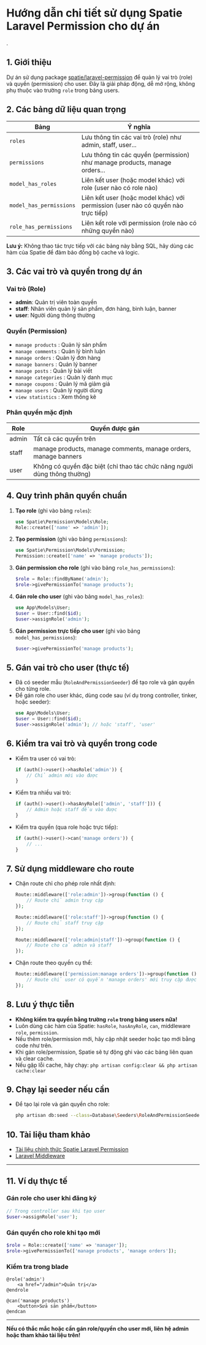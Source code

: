# Hướng dẫn chi tiết sử dụng Spatie Laravel Permission cho dự án
.
## 1. Giới thiệu

Dự án sử dụng package [spatie/laravel-permission](https://spatie.be/docs/laravel-permission/v5/introduction) để quản lý vai trò (role) và quyền (permission) cho user. Đây là giải pháp động, dễ mở rộng, không phụ thuộc vào trường `role` trong bảng users.

## 2. Các bảng dữ liệu quan trọng

| Bảng                    | Ý nghĩa                                                                          |
| ----------------------- | -------------------------------------------------------------------------------- |
| `roles`                 | Lưu thông tin các vai trò (role) như admin, staff, user...                       |
| `permissions`           | Lưu thông tin các quyền (permission) như manage products, manage orders...       |
| `model_has_roles`       | Liên kết user (hoặc model khác) với role (user nào có role nào)                  |
| `model_has_permissions` | Liên kết user (hoặc model khác) với permission (user nào có quyền nào trực tiếp) |
| `role_has_permissions`  | Liên kết role với permission (role nào có những quyền nào)                       |

**Lưu ý:** Không thao tác trực tiếp với các bảng này bằng SQL, hãy dùng các hàm của Spatie để đảm bảo đồng bộ cache và logic.

## 3. Các vai trò và quyền trong dự án

### Vai trò (Role)

- **admin**: Quản trị viên toàn quyền
- **staff**: Nhân viên quản lý sản phẩm, đơn hàng, bình luận, banner
- **user**: Người dùng thông thường

### Quyền (Permission)

- `manage products` : Quản lý sản phẩm
- `manage comments` : Quản lý bình luận
- `manage orders` : Quản lý đơn hàng
- `manage banners` : Quản lý banner
- `manage posts` : Quản lý bài viết
- `manage categories` : Quản lý danh mục
- `manage coupons` : Quản lý mã giảm giá
- `manage users` : Quản lý người dùng
- `view statistics` : Xem thống kê

### Phân quyền mặc định

| Role  | Quyền được gán                                                           |
| ----- | ------------------------------------------------------------------------ |
| admin | Tất cả các quyền trên                                                    |
| staff | manage products, manage comments, manage orders, manage banners          |
| user  | Không có quyền đặc biệt (chỉ thao tác chức năng người dùng thông thường) |

## 4. Quy trình phân quyền chuẩn

1. **Tạo role** (ghi vào bảng `roles`):
   ```php
   use Spatie\Permission\Models\Role;
   Role::create(['name' => 'admin']);
   ```
2. **Tạo permission** (ghi vào bảng `permissions`):
   ```php
   use Spatie\Permission\Models\Permission;
   Permission::create(['name' => 'manage products']);
   ```
3. **Gán permission cho role** (ghi vào bảng `role_has_permissions`):
   ```php
   $role = Role::findByName('admin');
   $role->givePermissionTo('manage products');
   ```
4. **Gán role cho user** (ghi vào bảng `model_has_roles`):
   ```php
   use App\Models\User;
   $user = User::find($id);
   $user->assignRole('admin');
   ```
5. **Gán permission trực tiếp cho user** (ghi vào bảng `model_has_permissions`):
   ```php
   $user->givePermissionTo('manage products');
   ```

## 5. Gán vai trò cho user (thực tế)

- Đã có seeder mẫu (`RoleAndPermissionSeeder`) để tạo role và gán quyền cho từng role.
- Để gán role cho user khác, dùng code sau (ví dụ trong controller, tinker, hoặc seeder):
  ```php
  use App\Models\User;
  $user = User::find($id);
  $user->assignRole('admin'); // hoặc 'staff', 'user'
  ```

## 6. Kiểm tra vai trò và quyền trong code

- Kiểm tra user có vai trò:
  ```php
  if (auth()->user()->hasRole('admin')) {
      // Chỉ admin mới vào được
  }
  ```
- Kiểm tra nhiều vai trò:
  ```php
  if (auth()->user()->hasAnyRole(['admin', 'staff'])) {
      // Admin hoặc staff đều vào được
  }
  ```
- Kiểm tra quyền (qua role hoặc trực tiếp):
  ```php
  if (auth()->user()->can('manage orders')) {
      // ...
  }
  ```

## 7. Sử dụng middleware cho route

- Chặn route chỉ cho phép role nhất định:

  ```php
  Route::middleware(['role:admin'])->group(function () {
      // Route chỉ admin truy cập
  });

  Route::middleware(['role:staff'])->group(function () {
      // Route chỉ staff truy cập
  });

  Route::middleware(['role:admin|staff'])->group(function () {
      // Route cho cả admin và staff
  });
  ```

- Chặn route theo quyền cụ thể:
  ```php
  Route::middleware(['permission:manage orders'])->group(function () {
      // Route chỉ user có quyền 'manage orders' mới truy cập được
  });
  ```

## 8. Lưu ý thực tiễn

- **Không kiểm tra quyền bằng trường `role` trong bảng users nữa!**
- Luôn dùng các hàm của Spatie: `hasRole`, `hasAnyRole`, `can`, middleware `role`, `permission`.
- Nếu thêm role/permission mới, hãy cập nhật seeder hoặc tạo mới bằng code như trên.
- Khi gán role/permission, Spatie sẽ tự động ghi vào các bảng liên quan và clear cache.
- Nếu gặp lỗi cache, hãy chạy: `php artisan config:clear && php artisan cache:clear`

## 9. Chạy lại seeder nếu cần

- Để tạo lại role và gán quyền cho role:
  ```bash
  php artisan db:seed --class=Database\Seeders\RoleAndPermissionSeeder
  ```

## 10. Tài liệu tham khảo

- [Tài liệu chính thức Spatie Laravel Permission](https://spatie.be/docs/laravel-permission/v5/introduction)
- [Laravel Middleware](https://laravel.com/docs/12.x/middleware)

---

## 11. Ví dụ thực tế

### Gán role cho user khi đăng ký

```php
// Trong controller sau khi tạo user
$user->assignRole('user');
```

### Gán quyền cho role khi tạo mới

```php
$role = Role::create(['name' => 'manager']);
$role->givePermissionTo(['manage products', 'manage orders']);
```

### Kiểm tra trong blade

```blade
@role('admin')
    <a href="/admin">Quản trị</a>
@endrole

@can('manage products')
    <button>Sửa sản phẩm</button>
@endcan
```

---

**Nếu có thắc mắc hoặc cần gán role/quyền cho user mới, liên hệ admin hoặc tham khảo tài liệu trên!**
